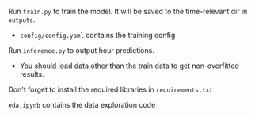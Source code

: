 Run `train.py` to train the model. It will be saved to the time-relevant dir in `outputs`.
* `config/config.yaml` contains the training config

Run `inference.py` to output hour predictions.
* You should load data other than the train data to get non-overfitted results.


Don't forget to install the required libraries in `requirements.txt`

`eda.ipynb` contains the data exploration code